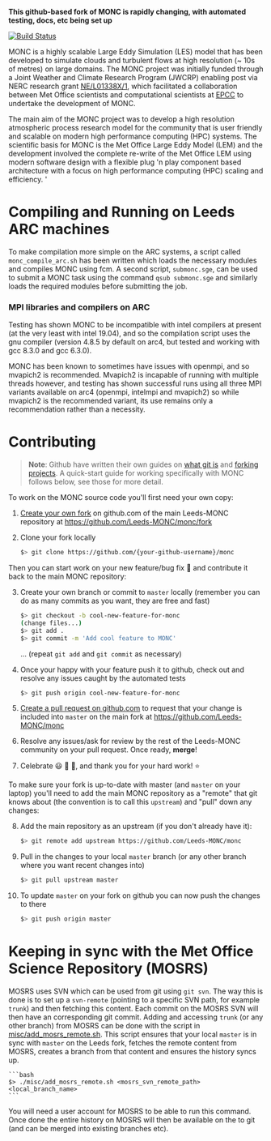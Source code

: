 **This github-based fork of MONC is rapidly changing, with automated testing,
docs, etc being set up**

[![Build Status](https://travis-ci.org/leifdenby/monc.svg?branch=master)](https://travis-ci.org/leifdenby/monc)

MONC is a highly scalable Large Eddy Simulation (LES) model that has been
developed to simulate clouds and turbulent flows at high resolution (~ 10s of
metres) on large domains. The MONC project was initially funded through a Joint
Weather and Climate Research Program (JWCRP) enabling post via NERC research
grant [NE/L01338X/1](http://gtr.rcuk.ac.uk/project/F1023ACF-76FF-4AD4-8E22-BA4A74451AD0),
which facilitated a collaboration between Met Office scientists and
computational scientists at [EPCC](http://www.epcc.ed.ac.uk/) to undertake the
development of MONC.

The main aim of the MONC project was to develop a high resolution atmospheric
process research model for the community that is user friendly and scalable on
modern high performance computing (HPC) systems. The scientific basis for MONC
is the Met Office Large Eddy Model (LEM) and the development involved the
complete re-write of the Met Office LEM using modern software design with
a flexible plug 'n play component based architecture with a focus on high
performance computing (HPC) scaling and efficiency.  '

# Compiling and Running on Leeds ARC machines

To make compilation more simple on the ARC systems, a script called `monc_compile_arc.sh` has been written which loads the necessary modules and compiles MONC using fcm. A second script, `submonc.sge`, can be used to submit a MONC task using the command `qsub submonc.sge` and similarly loads the required modules before submitting the job.

### MPI libraries and compilers on ARC

Testing has shown MONC to be incompatible with intel compilers at present (at the very least with intel 19.04), and so the compilation script uses the gnu compiler (version 4.8.5 by default on arc4, but tested and working with gcc 8.3.0 and gcc 6.3.0). 

MONC has been known to sometimes have issues with openmpi, and so mvapich2 is recommended. Mvapich2 is incapable of running with multiple threads however, and testing has shown successful runs using all three MPI variants available on arc4 (openmpi, intelmpi and mvapich2) so while mvapich2 is the recommended variant, its use remains only a recommendation rather than a necessity.

# Contributing

> **Note**: Github have written their own guides on [what git
is](https://guides.github.com/activities/hello-world/) and [forking
projects](https://guides.github.com/activities/forking/). A quick-start
guide for working specifically with MONC follows below, see those for more
detail.

To work on the MONC source code you'll first need your own copy:

1. [Create your own fork](https://github.com/Leeds-MONC/monc/fork) on
   github.com of the main Leeds-MONC repository at
   https://github.com/Leeds-MONC/monc/fork

2. Clone your fork locally

    ```bash
    $> git clone https://github.com/{your-github-username}/monc
    ```

Then you can start work on your new feature/bug fix :rocket: and
contribute it back to the main MONC repository:

3. Create your own branch or commit to `master` locally (remember you can
   do as many commits as you want, they are free and fast)

    ```bash
    $> git checkout -b cool-new-feature-for-monc
    (change files...)
    $> git add .
    $> git commit -m 'Add cool feature to MONC'
    ```

    ... (repeat `git add` and `git commit` as necessary)

4. Once your happy with your feature push it to github, check out and
   resolve any issues caught by the automated tests

    ```bash
    $> git push origin cool-new-feature-for-monc
    ```

5. [Create a pull request on
   github.com](https://github.com/Leeds-MONC/monc/pull/new/master) to
   request that your change is included into `master` on the main fork at
   https://github.com/Leeds-MONC/monc

6. Resolve any issues/ask for review by the rest of the Leeds-MONC
   community on your pull request. Once ready, **merge**!

7. Celebrate :smiley: :tada: :confetti_ball:, and thank you for your hard
   work! :star:

To make sure your fork is up-to-date with master (and `master` on your
laptop) you'll need to add the main MONC repository as a "remote" that git
knows about (the convention is to call this `upstream`) and "pull" down
any changes:

8. Add the main repository as an upstream (if you don't already have it):
    
    ```bash
    $> git remote add upstream https://github.com/Leeds-MONC/monc
    ```

9. Pull in the changes to your local `master` branch (or any other branch where
   you want recent changes into)

    ```bash
    $> git pull upstream master
    ```

10. To update `master` on your fork on github you can now push the changes to
    there

    ```bash
    $> git push origin master
    ```


# Keeping in sync with the Met Office Science Repository (MOSRS)

MOSRS uses SVN which can be used from git using `git svn`. The way this is done
is to set up a `svn-remote` (pointing to a specific SVN path, for example
`trunk`) and then fetching this content. Each commit on the MOSRS SVN will
then have an corresponding git commit. Adding and accessing `trunk` (or
any other branch) from MOSRS can be done with the script in
[misc/add_mosrs_remote.sh](misc/add_mosrs_remote.sh). This script ensures
that your local `master` is in sync with `master` on the Leeds fork,
fetches the remote content from MOSRS, creates a branch from that content
and ensures the history syncs up.

    ```bash
    $> ./misc/add_mosrs_remote.sh <mosrs_svn_remote_path> <local_branch_name>
    ```

You will need a user account for MOSRS to be able to run this command.
Once done the entire history on MOSRS will then be available on the to git
(and can be merged into existing branches etc).
